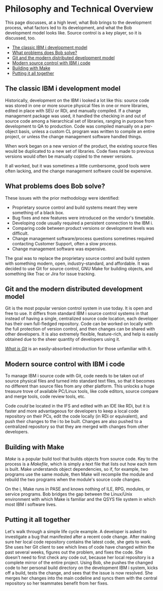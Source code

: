 # Philosophy and Technical Overview
This page discusses, at a high level, what Bob brings to the development process, what factors led to its development, and what the Bob development model looks like.  Source control is a key player, so it is discussed, too.

<!-- TOC depthFrom:2 -->

- [The classic IBM i development model](#the-classic-ibm-i-development-model)
- [What problems does Bob solve?](#what-problems-does-bob-solve)
- [Git and the modern distributed development model](#git-and-the-modern-distributed-development-model)
- [Modern source control with IBM i code](#modern-source-control-with-ibm-i-code)
- [Building with Make](#building-with-make)
- [Putting it all together](#putting-it-all-together)

<!-- /TOC -->

## The classic IBM i development model
Historically, development on the IBM i looked a lot like this:  source code was stored in one or more source physical files in one or more libraries, edited in place with SEU or RDi, and manually compiled.  If a change management package was used, it handled the checking in and out of source code among a hierarchical set of libraries, ranging in purpose from development to QA to production.  Code was compiled manually on a per-object basis, unless a custom CL program was written to compile an entire project, or unless the change management software handled things.

When work began on a new version of the product, the existing source files would be duplicated to a new set of libraries.  Code fixes made to previous versions would often be manually copied to the newer versions.

It all worked, but it was sometimes a little cumbersome, good tools were often lacking, and the change management software could be expensive.

## What problems does Bob solve?
These issues with the prior methodology were identified:
* Proprietary source control and build systems meant they were something of a black box.
* Bug fixes and new features were introduced on the vendor's timetable.
* Developing code usually required a persistent connection to the IBM i.
* Comparing code between product versions or development levels was difficult.
* Change management software/process questions sometimes required contacting Customer Support, often a slow process.
* Change management software was expensive.

The goal was to replace the proprietary source control and build system with something modern, open, industry-standard, and affordable.  It was decided to use Git for source control, GNU Make for building objects, and something like Trac or Jira for issue tracking.

## Git and the modern distributed development model
Git is the most popular version control system in use today.  It is open and free to use.  It differs from standard IBM i source control systems in that instead of having a single, centralized source code location, each developer has their own full-fledged repository.  Code can be worked on locally with the full protection of version control, and then changes can be shared with other developers.  It is also extremely flexible, feature-rich, and help is easily obtained due to the sheer quantity of developers using it.

_[What is Git](https://www.atlassian.com/git/tutorials/what-is-git)_ is an easily-absorbed introduction for those unfamiliar with it.

## Modern source control with IBM i code
To manage IBM i source code with Git, code needs to be taken out of source physical files and turned into standard text files, so that it becomes no different than source files from any other platform.  This unlocks a huge treasure trove of available PC/Linux tools, like code editors, source compare and merge tools, code review tools, etc.

Code _could_ be located in the IFS and edited with an IDE like RDi, but it is faster and more advantageous for developers to keep a local code repository on their PCs, edit the code locally (in RDi or equivalent), and push their changes to the i to be built.  Changes are also pushed to a centralized repository so that they are merged with changes from other developers.

## Building with Make
_Make_ is a popular build tool that builds objects from source code.  Key to the process is a _Makefile_, which is simply a text file that lists out how each item is built.  Make understands object dependencies, so if, for example, two programs use the same module, then Make will recompile the module and rebuild the two programs when the module's source code changes.

On the i, Make runs in PASE and knows nothing of ILE, RPG, modules, or service programs.  Bob bridges the gap between the Linux/Unix environment with which Make is familiar and the QSYS file system in which most IBM i software lives.

## Putting it all together
Let's walk through a simple life cycle example.  A developer is asked to investigate a bug that manifested after a recent code change.  After making sure her local code repository contains the latest code, she gets to work.  She uses her Git client to see which lines of code have changed within the past several weeks, figures out the problem, and fixes the code.  She doesn't need to first check any code out, because her local repository is a complete mirror of the entire project.  Using Bob, she pushes the changed code to her personal build directory on the development IBM i system, kicks off a build, tests the change, and sees that the issue is now resolved.  She merges her changes into the main codeline and syncs them with the central repository so her teammates benefit from her fixes.
